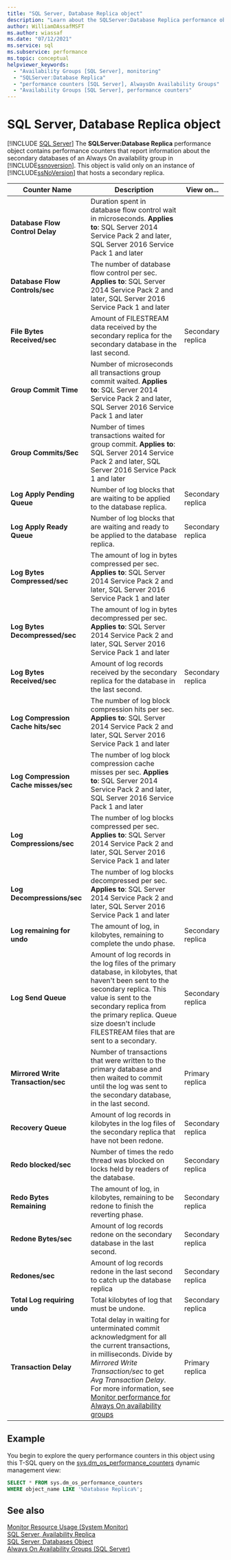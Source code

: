 ```yaml
---
title: "SQL Server, Database Replica object"
description: "Learn about the SQLServer:Database Replica performance object, which contains performance counters about secondary databases of an Always On availability group."
author: WilliamDAssafMSFT
ms.author: wiassaf
ms.date: "07/12/2021"
ms.service: sql
ms.subservice: performance
ms.topic: conceptual
helpviewer_keywords:
  - "Availability Groups [SQL Server], monitoring"
  - "SQLServer:Database Replica"
  - "performance counters [SQL Server], AlwaysOn Availability Groups"
  - "Availability Groups [SQL Server], performance counters"
---
```

# SQL Server, Database Replica object

 [!INCLUDE [SQL Server](../../includes/applies-to-version/sqlserver.md)]
  The **SQLServer:Database Replica** performance object contains performance counters that report information about the secondary databases of an Always On availability group in [!INCLUDE[ssnoversion](../../includes/ssnoversion-md.md)]. This object is valid only on an instance of [!INCLUDE[ssNoVersion](../../includes/ssnoversion-md.md)] that hosts a secondary replica.  
  
|Counter Name|Description|View on...|  
|------------------|-----------------|--------------|  
|**Database Flow Control Delay**|Duration spent in database flow control wait in microseconds. **Applies to**: SQL Server 2014 Service Pack 2 and later, SQL Server 2016 Service Pack 1 and later||
|**Database Flow Controls/sec**|The number of database flow control per sec. **Applies to**: SQL Server 2014 Service Pack 2 and later, SQL Server 2016 Service Pack 1 and later||
|**File Bytes Received/sec**|Amount of FILESTREAM data received by the secondary replica for the secondary database in the last second.|Secondary replica|  
|**Group Commit Time**| Number of microseconds all transactions group commit waited. **Applies to**: SQL Server 2014 Service Pack 2 and later, SQL Server 2016 Service Pack 1 and later||
|**Group Commits/Sec**| Number of times transactions waited for group commit. **Applies to**: SQL Server 2014 Service Pack 2 and later, SQL Server 2016 Service Pack 1 and later||
|**Log Apply Pending Queue**|Number of log blocks that are waiting to be applied to the database replica.|Secondary replica|
|**Log Apply Ready Queue**|Number of log blocks that are waiting and ready to be applied to the database replica.|Secondary replica|
|**Log Bytes Compressed/sec**| The amount of log in bytes compressed per sec. **Applies to**: SQL Server 2014 Service Pack 2 and later, SQL Server 2016 Service Pack 1 and later||
|**Log Bytes Decompressed/sec**| The amount of log in bytes decompressed per sec. **Applies to**: SQL Server 2014 Service Pack 2 and later, SQL Server 2016 Service Pack 1 and later||
|**Log Bytes Received/sec**|Amount of log records received by the secondary replica for the database in the last second.|Secondary replica|  
|**Log Compression Cache hits/sec**| The number of log block compression hits per sec. **Applies to**: SQL Server 2014 Service Pack 2 and later, SQL Server 2016 Service Pack 1 and later||
|**Log Compression Cache misses/sec**| The number of log block compression cache misses per sec. **Applies to**: SQL Server 2014 Service Pack 2 and later, SQL Server 2016 Service Pack 1 and later||
|**Log Compressions/sec**| The number of log blocks compressed per sec. **Applies to**: SQL Server 2014 Service Pack 2 and later, SQL Server 2016 Service Pack 1 and later||
|**Log Decompressions/sec**| The number of log blocks decompressed per sec. **Applies to**: SQL Server 2014 Service Pack 2 and later, SQL Server 2016 Service Pack 1 and later||
|**Log remaining for undo**|The amount of log, in kilobytes, remaining to complete the undo phase.|Secondary replica|  
|**Log Send Queue**|Amount of log records in the log files of the primary database, in kilobytes, that haven't been sent to the secondary replica. This value is sent to the secondary replica from the primary replica. Queue size doesn't include FILESTREAM files that are sent to a secondary.|Secondary replica|  
|**Mirrored Write Transaction/sec**|Number of transactions that were written to the primary database and then waited to commit until the log was sent to the secondary database, in the last second.|Primary replica|  
|**Recovery Queue**|Amount of log records in kilobytes in the log files of the secondary replica that have not been redone.|Secondary replica|  
|**Redo blocked/sec**|Number of times the redo thread was blocked on locks held by readers of the database.|Secondary replica|  
|**Redo Bytes Remaining**|The amount of log, in kilobytes, remaining to be redone to finish the reverting phase.|Secondary replica|  
|**Redone Bytes/sec**|Amount of log records redone on the secondary database in the last second.|Secondary replica|  
|**Redones/sec**| Amount of log records redone in the last second to catch up the database replica|Secondary replica|
|**Total Log requiring undo**|Total kilobytes of log that must be undone.|Secondary replica|  
|**Transaction Delay**|Total delay in waiting for unterminated commit acknowledgment for all the current transactions, in milliseconds. Divide by *Mirrored Write Transaction/sec* to get *Avg Transaction Delay*. For more information, see [Monitor performance for Always On availability groups](../../database-engine/availability-groups/windows/monitor-performance-for-always-on-availability-groups.md)|Primary replica|  
  
## Example

You begin to explore the query performance counters in this object using this T-SQL query on the [sys.dm_os_performance_counters](../system-dynamic-management-views/sys-dm-os-performance-counters-transact-sql.md) dynamic management view:

```sql
SELECT * FROM sys.dm_os_performance_counters
WHERE object_name LIKE '%Database Replica%';
```  

## See also
  
 [Monitor Resource Usage &#40;System Monitor&#41;](../../relational-databases/performance-monitor/monitor-resource-usage-system-monitor.md)   
 [SQL Server, Availability Replica](../../relational-databases/performance-monitor/sql-server-availability-replica.md)   
 [SQL Server, Databases Object](../../relational-databases/performance-monitor/sql-server-databases-object.md)   
 [Always On Availability Groups &#40;SQL Server&#41;](../../database-engine/availability-groups/windows/always-on-availability-groups-sql-server.md)  
